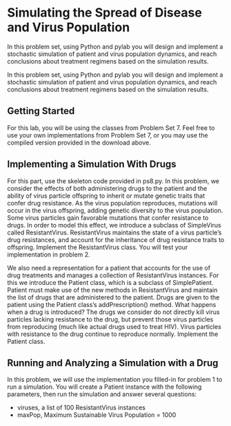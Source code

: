 # Simulating the Spread of Disease and Virus Population

In this problem set, using Python and pylab you will design and implement a stochastic simulation of patient and virus population dynamics, and reach conclusions about treatment regimens based on the simulation results.

In this problem set, using Python and pylab you will design and implement a stochastic simulation of patient and virus population dynamics, and reach conclusions about treatment regimens based on the simulation results.

## Getting Started

For this lab, you will be using the classes from Problem Set 7. Feel free to use your own implementations from Problem Set 7, or you may use the compiled version provided in the download above.

## Implementing a Simulation With Drugs

For this part, use the skeleton code provided in ps8.py.
In this problem, we consider the effects of both administering drugs to the patient and the ability of virus particle offspring to inherit or mutate genetic traits that confer drug resistance. As the virus population reproduces, mutations will occur in the virus offspring, adding genetic diversity to the virus population. Some virus particles gain favorable mutations that confer resistance to drugs.
In order to model this effect, we introduce a subclass of SimpleVirus called ResistantVirus. ResistantVirus maintains the state of a virus particle’s drug resistances, and account for the inheritance of drug resistance traits to offspring. Implement the ResistantVirus class.
You will test your implementation in problem 2.

We also need a representation for a patient that accounts for the use of drug treatments and manages a collection of ResistantVirus instances. For this we introduce the Patient class, which is a subclass of SimplePatient. Patient must make use of the new methods in ResistantVirus and maintain the list of drugs that are administered to the patient.
Drugs are given to the patient using the Patient class’s addPrescription() method. What happens when a drug is introduced? The drugs we consider do not directly kill virus particles lacking resistance to the drug, but prevent those virus particles from reproducing (much like actual drugs used to treat HIV). Virus particles with resistance to the drug continue to reproduce normally. Implement the Patient class.

## Running and Analyzing a Simulation with a Drug

In this problem, we will use the implementation you filled-in for problem 1 to run a simulation. You will create a Patient instance with the following parameters, then run the simulation and answer several questions:

* viruses, a list of 100 ResistantVirus instances
* maxPop, Maximum Sustainable Virus Population = 1000

